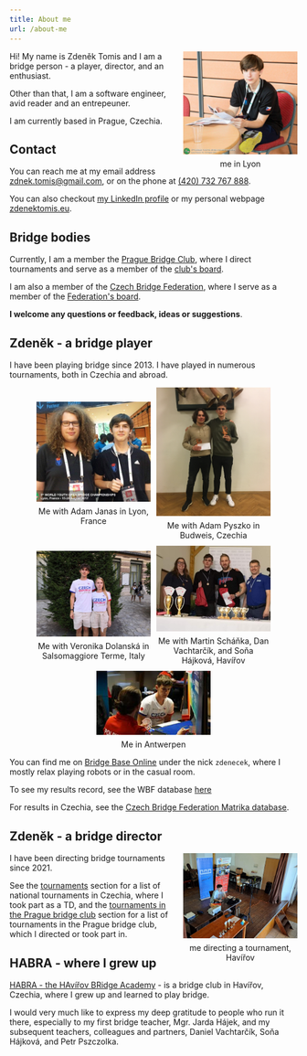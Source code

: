 ```yaml
---
title: About me
url: /about-me
---
```


<style>
.img-container.gallery {
    display: flex;
    flex-wrap: wrap;
    justify-content: center;
    align-items: center;
    gap: 10px;
    flex-direction: row;
}

.img-container.me {
    float: right;
    padding-left: 10px;
}

.img-container div {
 max-width: 200px;
}

.img-container span {
    margin-top: 5px;
    text-align: center;
    display: block;
}
</style>

<div class="img-container me"> <div>
<img src="me-lyon.jpg" alt="Zdeněk Tomis">
<span>me in Lyon</span>
</div></div>  

Hi! My name is Zdeněk Tomis and I am a bridge person - a player, director, and
an enthusiast.

Other than that, I am a software engineer, avid reader and an entrepeuner.

I am currently based in Prague, Czechia.

## Contact

You can reach me at my email address
[zdnek.tomis@gmail.com](mailto:zdnek.tomis@gmail.com), or on the phone at
[(420) 732 767 888](tel:00420732767888).

You can also checkout [my LinkedIn profile](linkedin.com/in/zdenek-tomis) or my
personal webpage [zdenektomis.eu](https://zdenektomis.eu).

## Bridge bodies

Currently, I am a member the [Prague Bridge Club](https://bkpraha.cz), where I
direct tournaments and serve as a member of the
[club's board](https://bkpraha.cz/klub).

I am also a member of the
[Czech Bridge Federation](https://www.czechbridge.cz/), where I serve as a
member of the [Federation's board](https://www.czechbridge.cz/union).

**I welcome any questions or feedback, ideas or suggestions**.

## Zdeněk - a bridge player

I have been playing bridge since 2013. I have played in numerous tournaments,
both in Czechia and abroad.


<div class="img-container gallery">
<div>
<img alt="Me with Adam Janas in Lyon, France" src="me-adamj.jpg">
<span>Me with Adam Janas in Lyon, France</span>
</div>
<div>
<img alt="Me with Adam Pyszko in Budweis" src="me-adampy.jpg">
<span>Me with Adam Pyszko in Budweis, Czechia</span>
</div>
<div>
<img alt="Me with Veronika Dolanská in Salsomaggiore Terme, Italy" src="me-verca.jpg">
<span>Me with Veronika Dolanská in Salsomaggiore Terme, Italy</span>
</div>
<div>
<img alt="Me with Martin Scháňka" src="me-martin.jpg">
<span>Me with Martin Scháňka, Dan Vachtarčík, and Soňa Hájková, Havířov</span>
</div>
<div>
<img alt="Me in Antwerpen" src="me-antwerp.jpg">
<span>Me in Antwerpen</span>
</div>
</div>

You can find me on [Bridge Base Online](https://www.bridgebase.com) under the nick `zdenecek`, where I mostly relax playing robots or in the casual room.

To see my results record, see the WBF database [here](http://db.worldbridge.org/Repository/peopleforscrappcm/person.asp)

For results in Czechia, see the [Czech Bridge Federation Matrika database](https://matrikacbs.cz/Detail-hrace.aspx?id=2876).


## Zdeněk - a bridge director

<div class="img-container me"> <div>
<img src="me-td.jpg" alt="Zdeněk Tomis">
<span>me directing a tournament, Havířov</span>
</div></div>  

I have been directing bridge tournaments since 2021. 

See the [tournaments](/en/tournaments) section for a list of national tournaments in Czechia, where I took part as a TD, and
the [tournaments in the Prague bridge club](/en/bkp-tournaments) section for a list of tournaments in the Prague bridge club, which I directed or took part in.


## HABRA - where I grew up

[HABRA - the HAvířov BRidge Academy](https://bridzhavirov.cz) - is a bridge club in Havířov, Czechia, where I grew up and learned to play bridge.

I would very much like to express my deep gratitude to people who run it there, especially to my first bridge teacher, Mgr. Jarda Hájek, and my subsequent teachers, colleagues and partners, Daniel Vachtarčík, Soňa Hájková, and Petr Pszczolka.